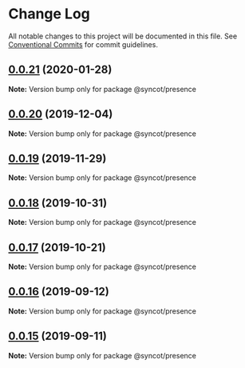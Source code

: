 # Change Log

All notable changes to this project will be documented in this file.
See [Conventional Commits](https://conventionalcommits.org) for commit guidelines.

## [0.0.21](https://github.com/SyncOT/SyncOT/compare/@syncot/presence@0.0.20...@syncot/presence@0.0.21) (2020-01-28)

**Note:** Version bump only for package @syncot/presence





## [0.0.20](https://github.com/SyncOT/SyncOT/compare/@syncot/presence@0.0.19...@syncot/presence@0.0.20) (2019-12-04)

**Note:** Version bump only for package @syncot/presence





## [0.0.19](https://github.com/SyncOT/SyncOT/compare/@syncot/presence@0.0.18...@syncot/presence@0.0.19) (2019-11-29)

**Note:** Version bump only for package @syncot/presence





## [0.0.18](https://github.com/SyncOT/SyncOT/compare/@syncot/presence@0.0.17...@syncot/presence@0.0.18) (2019-10-31)

**Note:** Version bump only for package @syncot/presence





## [0.0.17](https://github.com/SyncOT/SyncOT/compare/@syncot/presence@0.0.16...@syncot/presence@0.0.17) (2019-10-21)

**Note:** Version bump only for package @syncot/presence





## [0.0.16](https://github.com/SyncOT/SyncOT/compare/@syncot/presence@0.0.15...@syncot/presence@0.0.16) (2019-09-12)

**Note:** Version bump only for package @syncot/presence





## [0.0.15](https://github.com/SyncOT/SyncOT/compare/@syncot/presence@0.0.14...@syncot/presence@0.0.15) (2019-09-11)

**Note:** Version bump only for package @syncot/presence

